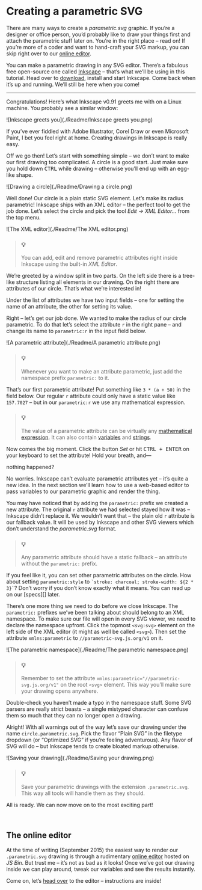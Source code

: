 <a                                                           id="/"></a>&nbsp;

Creating a parametric SVG
=========================

There are many ways to create a *parametric.svg* graphic. If you’re a designer or office person, you’d probably like to draw your things first and attach the parametric stuff later on. You’re in the right place – read on! If you’re more of a coder and want to hand-craft your SVG markup, you can skip right over to our [online editor][].

You can make a parametric drawing in any SVG editor. There’s a fabulous free open-source one called [Inkscape][] – that’s what we’ll be using in this tutorial. Head over to [download][], install and start Inkscape. Come back when it’s up and running. We’ll still be here when you come!

***

Congratulations! Here’s what Inkscape v0.91 greets me with on a Linux machine. You probably see a similar window:

![Inkscape greets you](./Readme/Inkscape greets you.png)

If you’ve ever fiddled with Adobe Illustrator, Corel Draw or even Microsoft Paint, I bet you feel right at home. Creating drawings in Inkscape is really easy.

Off we go then! Let’s start with something simple – we don’t want to make our first drawing too complicated. A circle is a good start. Just make sure you hold down <kbd>CTRL</kbd> while drawing – otherwise you’ll end up with an egg-like shape.

![Drawing a circle](./Readme/Drawing a circle.png)

Well done! Our circle is a plain static SVG element. Let’s make its radius parametric! Inkscape ships with an XML editor – the perfect tool to get the job done. Let’s select the circle and pick the tool *Edit → XML Editor…* from the top menu.

![The XML editor](./Readme/The XML editor.png)

> ### 💡
>
> You can add, edit and remove parametric attributes right inside Inkscape using the built-in *XML Editor*.

We’re greeted by a window split in two parts. On the left side there is a tree-like structure listing all elements in our drawing. On the right there are attributes of our circle. That’s what we’re interested in!

Under the list of attributes we have two input fields – one for setting the name of an attribute, the other for setting its value.

Right – let’s get our job done. We wanted to make the radius of our circle parametric. To do that let’s select the attribute `r` in the right pane – and change its name to `parametric:r` in the input field below.

![A parametric attribute](./Readme/A parametric attribute.png)

> ### 💡
>
> Whenever you want to make an attribute parametric, just add the namespace prefix `parametric:` to it.

That’s our first parametric attribute! Put something like `3 * (a + 50)` in the field below. Our regular `r` attribute could only have a static value like `157.7027` – but
in our `parametric:r` we use any mathematical expression.

> ### 💡
>
> The value of a parametric attribute can be virtually any [mathematical expression][]. It can also contain [variables][] and [strings][].

Now comes the big moment. Click the button *Set* or hit <kbd>CTRL + ENTER</kbd> on your keyboard to set the attribute! Hold your breath, and—

nothing happened?

No worries. Inkscape can’t evaluate parametric attributes yet – it’s quite a new idea. In the next section we’ll learn how to use a web-based editor to pass variables to our parametric graphic and render the thing.

You may have noticed that by adding the `parametric:` prefix we created a new attribute. The original `r` attribute we had selected stayed how it was – Inkscape didn’t replace it. We wouldn’t want that – the plain old `r` attribute is our fallback value. It will be used by Inkscape and other SVG viewers which don’t understand the *parametric.svg* format.

> ### 💡
>
> Any parametric attribute should have a static fallback – an attribute without the `parametric:` prefix.

If you feel like it, you can set other parametric attributes on the circle. How about setting `parametric:style` to `` `stroke: charcoal; stroke-width: ${2 * 3}` ``? Don’t worry if you don’t know exactly what it means. You can read up on our [specs][] later.

There’s one more thing we need to do before we close Inkscape. The `parametric:` prefixes we’ve been talking about should belong to an XML namespace. To make sure our file will open in every SVG viewer, we need to declare the namespace upfront. Click the topmost `<svg:svg>` element on the left side of the XML editor (it might as well be called `<svg>`). Then set the attribute `xmlns:parametric` to `//parametric-svg.js.org/v1` on it.

![The parametric namespace](./Readme/The parametric namespace.png)

> ### 💡
>
> Remember to set the attribute `xmlns:parametric="//parametric-svg.js.org/v1"` on the root `<svg>` element. This way you’ll make sure your drawing opens anywhere.

Double-check you haven’t made a typo in the namespace stuff. Some SVG parsers are really strict beasts – a single mistyped character can confuse them so much that they can no longer open a drawing.

Alright! With all warnings out of the way let’s save our drawing under the name `circle.parametric.svg`. Pick the flavor “Plain SVG” in the filetype dropdown (or “Optimized SVG” if you’re feeling adventurous). Any flavor of SVG will do – but Inkscape tends to create bloated markup otherwise.

![Saving your drawing](./Readme/Saving your drawing.png)

> ### 💡
>
> Save your parametric drawings with the extension `.parametric.svg`. This way all tools will handle them as they should.

All is ready. We can now move on to the most exciting part!

[online editor]:            http://jsbin.com/hadede/edit?html,output
[Inkscape]:                 https://inkscape.org
[download]:                 https://inkscape.org/en/download/
[mathematical expression]:  https://github.com/parametric-svg/spec#/syntax
[variables]:                https://github.com/parametric-svg/spec#/syntax/variables
[strings]:                  https://github.com/parametric-svg/spec#/syntax/strings




<a                                                id="/online-editor"></a>&nbsp;

The online editor
-----------------

At the time of writing (September 2015) the easiest way to render our `.parametric.svg` drawing is through a rudimentary [online editor][] hosted on *JS Bin*. But trust me – it’s not as bad as it looks! Once we’ve got our drawing inside we can play around, tweak our variables and see the results instantly.

Come on, let’s [head over][online editor] to the editor – instructions are inside!
